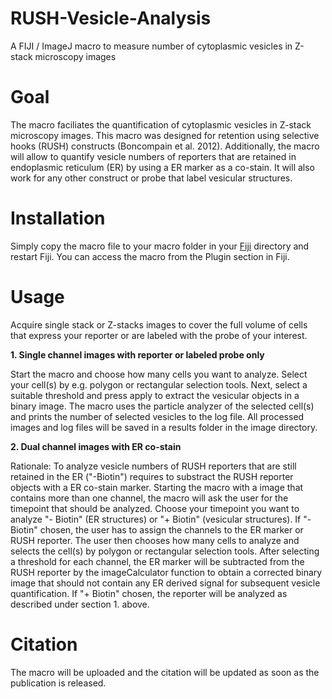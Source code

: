 # RUSH-Vesicle-Analysis
A FIJI / ImageJ macro to measure number of cytoplasmic vesicles in Z-stack microscopy images

# Goal
The macro faciliates the quantification of cytoplasmic vesicles in Z-stack microscopy images. This macro was designed for retention using selective hooks (RUSH) constructs (Boncompain et al. 2012). Additionally, the macro will allow to quantify vesicle numbers of reporters that are retained in endoplasmic reticulum (ER) by using a ER marker as a co-stain. It will also work for any other construct or probe that label vesicular structures.

# Installation
Simply copy the macro file to your macro folder in your [Fiji](https://imagej.net/Fiji) directory and restart Fiji. You can access the macro from the Plugin section in Fiji.

# Usage
Acquire single stack or Z-stacks images to cover the full volume of cells that express your reporter or are labeled with the probe of your interest.

**1. Single channel images with reporter or labeled probe only**

Start the macro and choose how many cells you want to analyze. Select your cell(s) by e.g. polygon or rectangular selection tools. Next, select a suitable threshold and press apply to extract the vesicular objects in a binary image. The macro uses the particle analyzer of the selected cell(s) and prints the number of selected vesicles to the log file. All processed images and log files will be saved in a results folder in the image directory. 

**2. Dual channel images with ER co-stain**

Rationale: To analyze vesicle numbers of RUSH reporters that are still retained in the ER ("-Biotin") requires to substract the RUSH reporter objects with a ER co-stain marker. Starting the macro with a image that contains more than one channel, the macro will ask the user for the timepoint that should be analyzed. Choose your timepoint you want to analyze "- Biotin" (ER structures) or "+ Biotin" (vesicular structures). If "- Biotin" chosen, the user has to assign the channels to the ER marker or RUSH reporter. The user then chooses how many cells to analyze and selects the cell(s) by polygon or rectangular selection tools. After selecting a threshold for each channel, the ER marker will be subtracted from the RUSH reporter by the imageCalculator function to obtain a corrected binary image that should not contain any ER derived signal for subsequent vesicle quantification. If "+ Biotin" chosen, the reporter will be analyzed as described under section 1. above. 

# Citation
The macro will be uploaded and the citation will be updated as soon as the publication is released.
